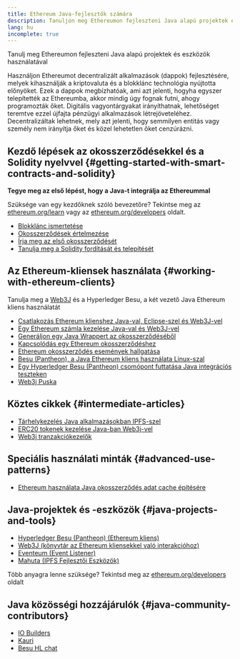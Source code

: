 ```yaml
---
title: Ethereum Java-fejlesztők számára
description: Tanuljon meg Ethereumon fejleszteni Java alapú projektek és eszközök használatával
lang: hu
incomplete: true
---
```


<div class="featured">Tanulj meg Ethereumon fejleszteni Java alapú projektek és eszközök használatával</div>

Használjon Ethereumot decentralizált alkalmazások (dappok) fejlesztésére, melyek kihasználják a kriptovaluta és a blokklánc technológia nyújtotta előnyöket. Ezek a dappok megbízhatóak, ami azt jelenti, hogyha egyszer telepítették az Ethereumba, akkor mindig úgy fognak futni, ahogy programozták őket. Digitális vagyontárgyakat irányíthatnak, lehetőséget teremtve ezzel újfajta pénzügyi alkalmazások létrejöveteléhez. Decentralizáltak lehetnek, mely azt jelenti, hogy semmilyen entitás vagy személy nem irányítja őket és közel lehetetlen őket cenzúrázni.

## Kezdő lépések az okosszerződésekkel és a Solidity nyelvvel \{#getting-started-with-smart-contracts-and-solidity}

**Tegye meg az első lépést, hogy a Java-t integrálja az Ethereummal**

Szüksége van egy kezdőknek szóló bevezetőre? Tekintse meg az [ethereum.org/learn](/learn/) vagy az [ethereum.org/developers](/developers/) oldalt.

- [Blokklánc ismertetése](https://kauri.io/article/d55684513211466da7f8cc03987607d5/blockchain-explained)
- [Okosszerződések értelmezése](https://kauri.io/article/e4f66c6079e74a4a9b532148d3158188/ethereum-101-part-5-the-smart-contract)
- [Írja meg az első okosszerződését](https://kauri.io/article/124b7db1d0cf4f47b414f8b13c9d66e2/remix-ide-your-first-smart-contract)
- [Tanulja meg a Solidity fordítását és telepítését](https://kauri.io/article/973c5f54c4434bb1b0160cff8c695369/understanding-smart-contract-compilation-and-deployment)

## Az Ethereum-kliensek használata \{#working-with-ethereum-clients}

Tanulja meg a [Web3J](https://github.com/web3j/web3j) és a Hyperledger Besu, a két vezető Java Ethereum kliens használatát

- [Csatlakozás Ethereum klienshez Java-val, Eclipse-szel és Web3J-vel](https://kauri.io/article/b9eb647c47a546bc95693acc0be72546/connecting-to-an-ethereum-client-with-java-eclipse-and-web3j)
- [Egy Ethereum számla kezelése Java-val és Web3J-vel](https://kauri.io/article/925d923e12c543da9a0a3e617be963b4/manage-an-ethereum-account-with-java-and-web3j)
- [Generáljon egy Java Wrappert az okosszerződéséből](https://kauri.io/article/84475132317d4d6a84a2c42eb9348e4b/generate-a-java-wrapper-from-your-smart-contract)
- [Kapcsolódás egy Ethereum okosszerződéshez](https://kauri.io/article/14dc434d11ef4ee18bf7d57f079e246e/interacting-with-an-ethereum-smart-contract-in-java)
- [Ethereum okosszerződés események hallgatása](https://kauri.io/article/760f495423db42f988d17b8c145b0874/listening-for-ethereum-smart-contract-events-in-java)
- [Besu (Pantheon), a Java Ethereum kliens használata Linux-szal](https://kauri.io/article/276dd27f1458443295eea58403fd6965/using-pantheon-the-java-ethereum-client-with-linux)
- [Egy Hyperledger Besu (Pantheon) csomópont futtatása Java integrációs teszteken](https://kauri.io/article/7dc3ecc391e54f7b8cbf4e5fa0caf780/running-a-pantheon-node-in-java-integration-tests)
- [Web3j Puska](https://kauri.io/web3j-cheat-sheet-(java-ethereum)/5dfa1ea941ac3d0001ce1d90/c)

## Köztes cikkek \{#intermediate-articles}

- [Tárhelykezelés Java alkalmazásokban IPFS-szel](https://kauri.io/article/3e8494f4f56f48c4bb77f1f925c6d926/managing-storage-in-a-java-application-with-ipfs)
- [ERC20 tokenek kezelése Java-ban Web3j-vel](https://kauri.io/article/d13e911bbf624108b1d5718175a5e0a0/manage-erc20-tokens-in-java-with-web3j)
- [Web3j tranzakciókezelők](https://kauri.io/article/4cb780bb4d0846438d11885a25b6d7e7/web3j-transaction-managers)

## Speciális használati minták \{#advanced-use-patterns}

- [Ethereum használata Java okosszerződés adat cache építésére](https://kauri.io/article/fe81ee9612eb4e5a9ab72790ef24283d/using-eventeum-to-build-a-java-smart-contract-data-cache)

## Java-projektek és -eszközök \{#java-projects-and-tools}

- [Hyperledger Besu (Pantheon) (Ethereum kliens)](https://docs.pantheon.pegasys.tech/en/stable/)
- [Web3J (könyvtár az Ethereum kliensekkel való interakcióhoz)](https://github.com/web3j/web3j)
- [Eventeum (Event Listener)](https://github.com/ConsenSys/eventeum)
- [Mahuta (IPFS Fejlesztői Eszközök)](https://github.com/ConsenSys/mahuta)

Több anyagra lenne szüksége? Tekintsd meg az [ethereum.org/developers](/developers/) oldalt

## Java közösségi hozzájárulók \{#java-community-contributors}

- [IO Builders](https://io.builders)
- [Kauri](https://kauri.io)
- [Besu HL chat](https://chat.hyperledger.org/channel/besu)
